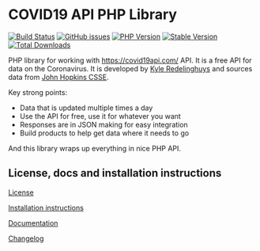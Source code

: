 COVID19 API PHP Library
=======================

[![Build Status](https://img.shields.io/travis/marioblazek/covid19-api-client.svg?style=for-the-badge&logo=travis)](https://travis-ci.org/marioblazek/covid19-api-client)
[![GitHub issues](https://img.shields.io/github/issues/marioblazek/covid19-api-client.svg?style=for-the-badge&logo=github)](https://github.com/marioblazek/covid19-api-client/issues)
[![PHP Version](https://img.shields.io/packagist/php-v/marioblazek/covid19-api-client.svg?style=for-the-badge)](https://github.com/marioblazek/covid19-api-client)
[![Stable Version](https://img.shields.io/packagist/v/marioblazek/covid19-api-client.svg?style=for-the-badge&label=Latest)](https://packagist.org/packages/marioblazek/covid19-api-client)
[![Total Downloads](https://img.shields.io/packagist/dt/marioblazek/covid19-api-client.svg?style=for-the-badge&label=Total+downloads)](https://packagist.org/packages/marioblazek/covid19-api-client)

PHP library for working with https://covid19api.com/ API. It is a free API for data on the Coronavirus. It is developed by [Kyle Redelinghuys](https://twitter.com/ksredelinghuys) and sources data from [John Hopkins CSSE](https://github.com/CSSEGISandData/COVID-19).

Key strong points:
* Data that is updated multiple times a day
* Use the API for free, use it for whatever you want
* Responses are in JSON making for easy integration
* Build products to help get data where it needs to go

And this library wraps up everything in nice PHP API.

License, docs and installation instructions
-------------------------------------------

[License](LICENSE)

[Installation instructions](doc/INSTALL.md)

[Documentation](doc/DOC.md)

[Changelog](doc/CHANGELOG.md)
